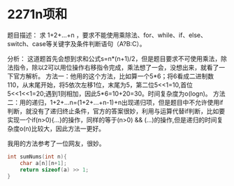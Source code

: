 # 2271n项和

题目描述：
求 1+2+...+n ，要求不能使用乘除法、for、while、if、else、switch、case等关键字及条件判断语句（A?B:C）。

分析：
这道题首先会想到求和公式s=n*(n+1)/2，但是题目要求不可使用乘法，除法指令，除以2可以用位操作右移指令完成，乘法想了一会，没想出来，就看了一下官方解析。
方法一：他用的这个方法，比如算一个5\*6；将6看成二进制数110，从末尾开始，将5依次左移1位，末尾为5，第二位5<<1=10,首位5<<1<<1=20;遇到1则相加，因此5*6=10+20=30。时间复杂度为o(logn)。
方法二：用的递归，1+2+...n=(1+2+...+n-1)+n出现递归项，但是题目中不允许使用if判断，就没有了递归终止条件，官方的答案很妙，利用与运算代替if判断，比如要实现一个if(n>0){...}的操作，同样的等于(n>0) && (...)的操作,但是递归的时间复杂度o(n)比较大，因此方法一更好。

我用的方法参考了一位网友，很妙。
```c
int sumNums(int n){
    char a[n][n+1];
    return sizeof(a) >> 1;
}
```